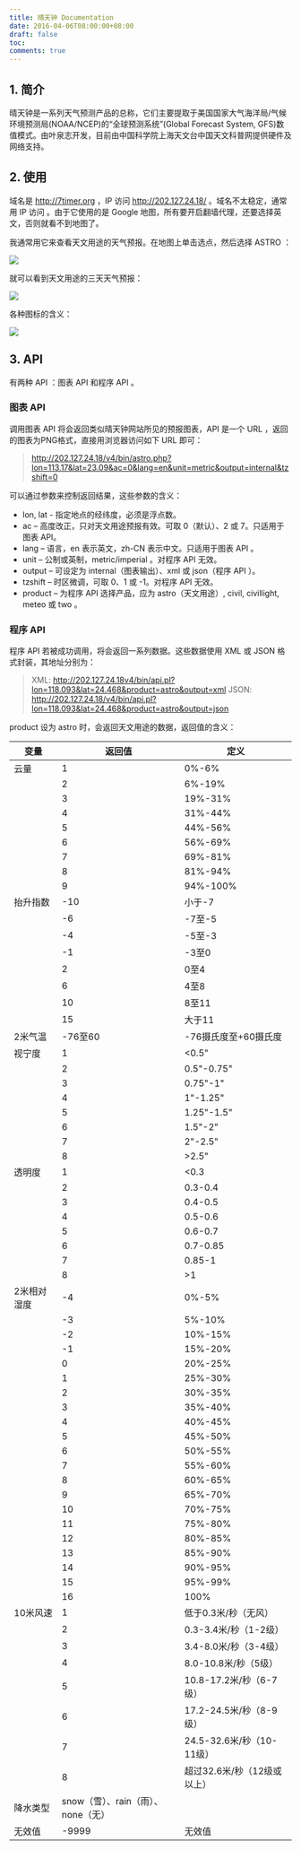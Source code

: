 ```yaml
---
title: 晴天钟 Documentation
date: 2016-04-06T08:00:00+08:00
draft: false
toc:
comments: true
---
```



## 1. 简介

晴天钟是一系列天气预测产品的总称，它们主要提取于美国国家大气海洋局/气候环境预测局(NOAA/NCEP)的“全球预测系统”(Global Forecast System, GFS)数值模式。由叶泉志开发，目前由中国科学院上海天文台中国天文科普网提供硬件及网络支持。

## 2. 使用

域名是 <http://7timer.org> ，IP 访问 <http://202.127.24.18/> 。域名不太稳定，通常用 IP 访问 。由于它使用的是 Google 地图，所有要开启翻墙代理，还要选择英文，否则就看不到地图了。

我通常用它来查看天文用途的天气预报。在地图上单击选点，然后选择 ASTRO ：

![](./pics_1.jpg)

就可以看到天文用途的三天天气预报：

![](./pics_2.jpg)

各种图标的含义：

![](./pics_3.jpg)

## 3. API

有两种 API ：图表 API 和程序 API 。

### 图表 API

调用图表 API 将会返回类似晴天钟网站所见的预报图表，API 是一个 URL ，返回的图表为PNG格式，直接用浏览器访问如下 URL 即可：

> http://202.127.24.18/v4/bin/astro.php?lon=113.17&lat=23.09&ac=0&lang=en&unit=metric&output=internal&tzshift=0

可以通过参数来控制返回结果，这些参数的含义：

* lon, lat - 指定地点的经纬度，必须是浮点数。
* ac – 高度改正，只对天文用途预报有效。可取 0（默认）、2 或 7。只适用于图表 API。
* lang – 语言，en 表示英文，zh-CN 表示中文。只适用于图表 API 。
* unit – 公制或英制，metric/imperial 。对程序 API 无效。
* output – 可设定为 internal（图表输出）、xml 或 json（程序 API ）。
* tzshift – 时区微调，可取 0、1 或 -1。对程序 API 无效。
* product – 为程序 API 选择产品，应为 astro（天文用途）, civil, civillight, meteo 或 two 。

### 程序 API

程序 API 若被成功调用，将会返回一系列数据。这些数据使用 XML 或 JSON 格式封装，其地址分别为：

> XML: http://202.127.24.18v4/bin/api.pl?lon=118.093&lat=24.468&product=astro&output=xml
> JSON: http://202.127.24.18/v4/bin/api.pl?lon=118.093&lat=24.468&product=astro&output=json

product 设为 astro 时，会返回天文用途的数据，返回值的含义：    

| 变量 | 返回值 | 定义
| --- | --- | ---
| 云量 | 1 | 0%-6%
|     | 2 | 6%-19%
|     | 3 | 19%-31%
|     | 4 | 31%-44%
|     | 5 | 44%-56%
|     | 6 | 56%-69%
|     | 7 | 69%-81%
|     | 8 | 81%-94%
|     | 9 | 94%-100%
| 抬升指数 | -10	 | 小于-7
|     | -6 | -7至-5
|     | -4 | -5至-3
|     | -1 | -3至0
|     | 2 | 0至4
|     | 6 | 4至8
|     | 10 | 8至11
|     | 15 | 大于11
| 2米气温 | -76至60 | -76摄氏度至+60摄氏度
| 视宁度	| 1	| <0.5"
| 	| 2	| 0.5"-0.75"
| 	| 3	| 0.75"-1"
| 	| 4	| 1"-1.25"
| 	| 5	| 1.25"-1.5"
| 	| 6	| 1.5"-2"
| 	| 7	| 2"-2.5"
| 	| 8	| 	>2.5"
| 透明度	| 1 | <0.3
| 	| 2	| 	0.3-0.4
| 	| 3	| 	0.4-0.5
| 	| 4	| 	0.5-0.6
| 	| 5	| 	0.6-0.7
| 	| 6	| 	0.7-0.85
| 	| 7	| 	0.85-1
| 	| 8	| 	>1
| 2米相对湿度	 | -4 | 0%-5%
| 	| -3	| 5%-10%
| 	| -2	| 	10%-15%
| 	| -1	| 	15%-20%
| 	| 0		| 20%-25%
| 	| 1		| 25%-30%
| 	| 2		| 30%-35%
| 	| 3		| 35%-40%
| 	| 4		| 40%-45%
| 	| 5		| 45%-50%
| 	| 6		| 50%-55%
| 	| 7		| 55%-60%
| 	| 8		| 60%-65%
| 	| 9		| 65%-70%
| 	| 10	| 	70%-75%
| 	| 11	| 	75%-80%
| 	| 12	| 	80%-85%
| 	| 13	| 	85%-90%
| 	| 14	| 	90%-95%
| 	| 15	| 	95%-99%
| 	| 16	| 	100%
| 10米风速	| 1	| 低于0.3米/秒（无风）
| 	| 2		| 0.3-3.4米/秒（1-2级）
| 	| 3		| 3.4-8.0米/秒（3-4级）
| 	| 4		| 8.0-10.8米/秒（5级）
| 	| 5		| 10.8-17.2米/秒（6-7级）
| 	| 6		| 17.2-24.5米/秒（8-9级）
| 	| 7		| 24.5-32.6米/秒（10-11级）
| 	| 8		| 超过32.6米/秒（12级或以上）
| 降水类型	| snow（雪）、rain（雨）、none（无）
| 无效值	| -9999 | 无效值
